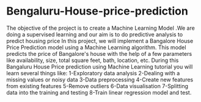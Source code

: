 # Bengaluru-House-price-prediction
The objective of the project is to create a Machine Learning Model .We are doing a supervised learning and our aim is to do predictive analysis to predict housing price
In this project, we will implement a Bangalore House Price Prediction model using a Machine Learning algorithm. This model predicts the price of Bangalore's house with the help of a few parameters like availability, size, total square feet, bath, location, etc. 
During this Bangaluru House Price prediction using Machine Learning tutorial you will learn several things like:
1-Exploratory data analysis
2-Dealing with a missing values or noisy data
3-Data preprocessing
4-Create new features from existing features
5-Remove outliers
6-Data visualisation
7-Splitting data into the training and testing 
8-Train linear regression model and test.

